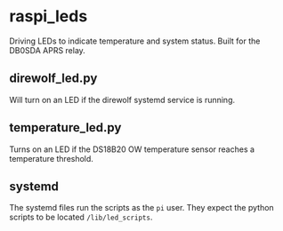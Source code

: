 # raspi_leds
Driving LEDs to indicate temperature and system status. Built for the DB0SDA APRS relay.

## direwolf_led.py

Will turn on an LED if the direwolf systemd service is running.

## temperature_led.py

Turns on an LED if the DS18B20 OW temperature sensor reaches a temperature threshold.

## systemd

The systemd files run the scripts as the ```pi``` user. They expect the python scripts to be located ```/lib/led_scripts```.
